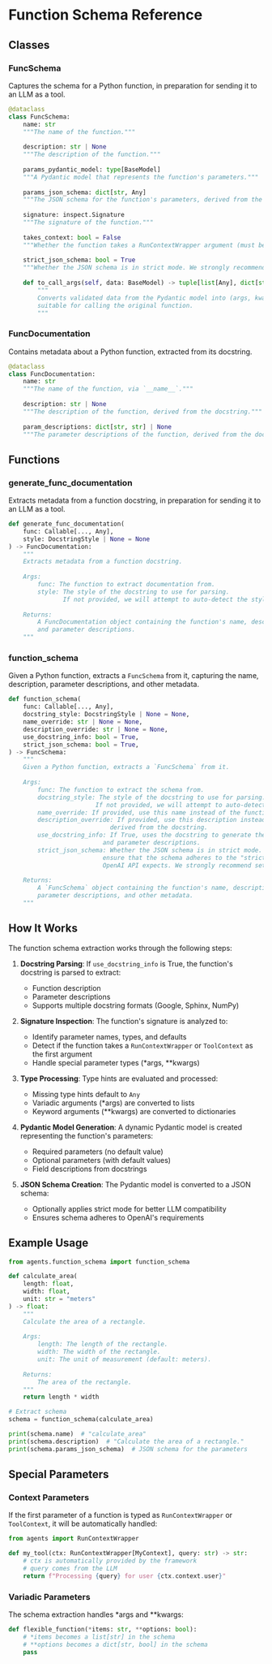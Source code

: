 # Function Schema Reference

## Classes

### FuncSchema

Captures the schema for a Python function, in preparation for sending it to an LLM as a tool.

```python
@dataclass
class FuncSchema:
    name: str
    """The name of the function."""
    
    description: str | None
    """The description of the function."""
    
    params_pydantic_model: type[BaseModel]
    """A Pydantic model that represents the function's parameters."""
    
    params_json_schema: dict[str, Any]
    """The JSON schema for the function's parameters, derived from the Pydantic model."""
    
    signature: inspect.Signature
    """The signature of the function."""
    
    takes_context: bool = False
    """Whether the function takes a RunContextWrapper argument (must be the first argument)."""
    
    strict_json_schema: bool = True
    """Whether the JSON schema is in strict mode. We strongly recommend setting this to True."""
    
    def to_call_args(self, data: BaseModel) -> tuple[list[Any], dict[str, Any]]:
        """
        Converts validated data from the Pydantic model into (args, kwargs), 
        suitable for calling the original function.
        """
```

### FuncDocumentation

Contains metadata about a Python function, extracted from its docstring.

```python
@dataclass
class FuncDocumentation:
    name: str
    """The name of the function, via `__name__`."""
    
    description: str | None
    """The description of the function, derived from the docstring."""
    
    param_descriptions: dict[str, str] | None
    """The parameter descriptions of the function, derived from the docstring."""
```

## Functions

### generate_func_documentation

Extracts metadata from a function docstring, in preparation for sending it to an LLM as a tool.

```python
def generate_func_documentation(
    func: Callable[..., Any], 
    style: DocstringStyle | None = None
) -> FuncDocumentation:
    """
    Extracts metadata from a function docstring.
    
    Args:
        func: The function to extract documentation from.
        style: The style of the docstring to use for parsing. 
               If not provided, we will attempt to auto-detect the style.
    
    Returns:
        A FuncDocumentation object containing the function's name, description, 
        and parameter descriptions.
    """
```

### function_schema

Given a Python function, extracts a `FuncSchema` from it, capturing the name, description, parameter descriptions, and other metadata.

```python
def function_schema(
    func: Callable[..., Any],
    docstring_style: DocstringStyle | None = None,
    name_override: str | None = None,
    description_override: str | None = None,
    use_docstring_info: bool = True,
    strict_json_schema: bool = True,
) -> FuncSchema:
    """
    Given a Python function, extracts a `FuncSchema` from it.
    
    Args:
        func: The function to extract the schema from.
        docstring_style: The style of the docstring to use for parsing. 
                        If not provided, we will attempt to auto-detect the style.
        name_override: If provided, use this name instead of the function's `__name__`.
        description_override: If provided, use this description instead of the one 
                            derived from the docstring.
        use_docstring_info: If True, uses the docstring to generate the description 
                          and parameter descriptions.
        strict_json_schema: Whether the JSON schema is in strict mode. If True, we'll 
                          ensure that the schema adheres to the "strict" standard the 
                          OpenAI API expects. We strongly recommend setting this to True.
    
    Returns:
        A `FuncSchema` object containing the function's name, description, 
        parameter descriptions, and other metadata.
    """
```

## How It Works

The function schema extraction works through the following steps:

1. **Docstring Parsing**: If `use_docstring_info` is True, the function's docstring is parsed to extract:
   - Function description
   - Parameter descriptions
   - Supports multiple docstring formats (Google, Sphinx, NumPy)

2. **Signature Inspection**: The function's signature is analyzed to:
   - Identify parameter names, types, and defaults
   - Detect if the function takes a `RunContextWrapper` or `ToolContext` as the first argument
   - Handle special parameter types (*args, **kwargs)

3. **Type Processing**: Type hints are evaluated and processed:
   - Missing type hints default to `Any`
   - Variadic arguments (*args) are converted to lists
   - Keyword arguments (**kwargs) are converted to dictionaries

4. **Pydantic Model Generation**: A dynamic Pydantic model is created representing the function's parameters:
   - Required parameters (no default value)
   - Optional parameters (with default values)
   - Field descriptions from docstrings

5. **JSON Schema Creation**: The Pydantic model is converted to a JSON schema:
   - Optionally applies strict mode for better LLM compatibility
   - Ensures schema adheres to OpenAI's requirements

## Example Usage

```python
from agents.function_schema import function_schema

def calculate_area(
    length: float, 
    width: float, 
    unit: str = "meters"
) -> float:
    """
    Calculate the area of a rectangle.
    
    Args:
        length: The length of the rectangle.
        width: The width of the rectangle.
        unit: The unit of measurement (default: meters).
    
    Returns:
        The area of the rectangle.
    """
    return length * width

# Extract schema
schema = function_schema(calculate_area)

print(schema.name)  # "calculate_area"
print(schema.description)  # "Calculate the area of a rectangle."
print(schema.params_json_schema)  # JSON schema for the parameters
```

## Special Parameters

### Context Parameters

If the first parameter of a function is typed as `RunContextWrapper` or `ToolContext`, it will be automatically handled:

```python
from agents import RunContextWrapper

def my_tool(ctx: RunContextWrapper[MyContext], query: str) -> str:
    # ctx is automatically provided by the framework
    # query comes from the LLM
    return f"Processing {query} for user {ctx.context.user}"
```

### Variadic Parameters

The schema extraction handles *args and **kwargs:

```python
def flexible_function(*items: str, **options: bool):
    # *items becomes a list[str] in the schema
    # **options becomes a dict[str, bool] in the schema
    pass
```